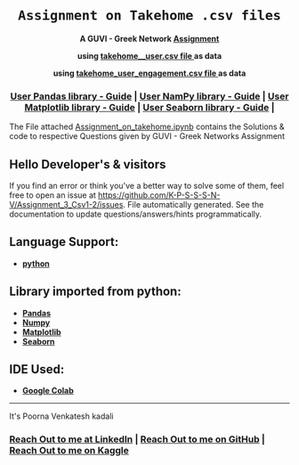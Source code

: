 <div align="center">
  <h1><code>Assignment on Takehome .csv files</code></h1>

  <p>
    <strong>A GUVI - Greek Network
    <a href="https://www.guvi.in/">Assignment</a></strong>
  </p>

   <strong>using <a href="https://github.com/K-P-S-S-S-N-V/Assignment_3_Csv1-2/blob/main/takehome_users.csv"> takehome__user.csv file </a>as data</strong>
  
  <strong>using <a href="https://github.com/K-P-S-S-S-N-V/Assignment_3_Csv1-2/blob/main/takehome_user_engagement.csv"> takehome_user_engagement.csv file </a>as data</strong>

  <h3>
    <a href="https://pandas.pydata.org/docs/user_guide/index.html">User Pandas library - Guide</a>
    <span>|</span>
    <a href="https://numpy.org/doc/stable/user/">User NamPy library - Guide</a>
    <span>|</span>
    <a href="https://matplotlib.org/stable/users/index.html">User Matplotlib library - Guide</a>
    <span>|</span>
    <a href="https://seaborn.pydata.org/tutorial.html">User Seaborn library - Guide</a>
    <span>|</span>
  </h3>
</div>

The File attached [Assignment_on_takehome.ipynb] contains the Solutions & code to respective Questions given by GUVI - Greek Networks Assignment  

[Assignment_on_takehome.ipynb]: https://github.com/K-P-S-S-S-N-V/Assignment_3_Csv1-2/blob/main/Assignment_on_takehome.ipynb
## Hello Developer's & visitors

If you find an error or think you've a better way to
solve some of them, feel
free to open an issue at <https://github.com/K-P-S-S-S-N-V/Assignment_3_Csv1-2/issues>.
File automatically generated. See the documentation to update questions/answers/hints programmatically.

## Language Support:

* **[python]** 

[python]: https://www.python.org/

## Library imported from python:

* **[Pandas]** 
* **[Numpy]**
* **[Matplotlib]**
* **[Seaborn]**

[pandas]: https://pandas.pydata.org/
[Numpy]: https://numpy.org/
[Matplotlib]: https://matplotlib.org/
[Seaborn]: https://seaborn.pydata.org/

## IDE Used:

* **[Google Colab]**

[Google Colab]: https://colab.research.google.com/

---

It's Poorna Venkatesh kadali

<h3>
    <a href="https://www.linkedin.com/in/venkatesh-kadali/">Reach Out to me at LinkedIn</a>
    <span> | </span>
    <a href="https://github.com/K-P-S-S-S-N-V">Reach Out to me on GitHub</a>
    <span> | </span>
    <a href="https://www.kaggle.com/poornakadali">Reach Out to me on Kaggle</a>
    <span>  </span>    
</h3>
